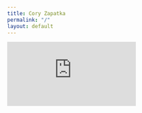```yaml
---
title: Cory Zapatka
permalink: "/"
layout: default
---
```


<iframe src="https://player.vimeo.com/video/148281898" frameborder="0"></iframe>